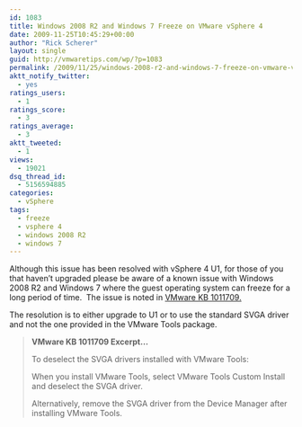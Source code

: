 ```yaml
---
id: 1083
title: Windows 2008 R2 and Windows 7 Freeze on VMware vSphere 4
date: 2009-11-25T10:45:29+00:00
author: "Rick Scherer"
layout: single
guid: http://vmwaretips.com/wp/?p=1083
permalink: /2009/11/25/windows-2008-r2-and-windows-7-freeze-on-vmware-vsphere-4/
aktt_notify_twitter:
  - yes
ratings_users:
  - 1
ratings_score:
  - 3
ratings_average:
  - 3
aktt_tweeted:
  - 1
views:
  - 19021
dsq_thread_id:
  - 5156594885
categories:
  - vSphere
tags:
  - freeze
  - vsphere 4
  - windows 2008 R2
  - windows 7
---
```

Although this issue has been resolved with vSphere 4 U1, for those of you that haven&#8217;t upgraded please be aware of a known issue with Windows 2008 R2 and Windows 7 where the guest operating system can freeze for a long period of time.  The issue is noted in <a href="http://kb.vmware.com/selfservice/microsites/search.do?language=en_US&cmd=displayKC&externalId=1011709" target="_blank">VMware KB 1011709.</a>

The resolution is to either upgrade to U1 or to use the standard SVGA driver and not the one provided in the VMware Tools package.

> **VMware KB 1011709 Excerpt&#8230;**
> 
> To deselect the SVGA drivers installed with VMware Tools:
> 
> When you install VMware Tools, select VMware Tools Custom Install and deselect the SVGA driver.
> 
> Alternatively, remove the SVGA driver from the Device Manager after installing VMware Tools.